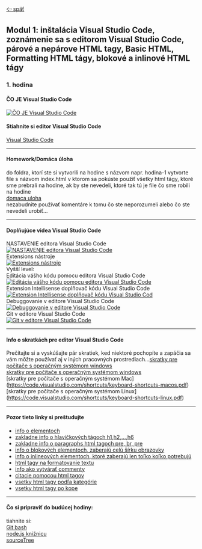[&#129188; späť](../../README.md)<br>

## Modul 1: inštalácia Visual Studio Code, zoznámenie sa s editorom Visual Studio Code, párové a nepárove HTML tagy, Basic HTML, Formatting HTML tágy, blokové a inlinové HTML tágy

### 1. hodina

#### ČO JE Visual Studio Code<br>

[![ČO JE Visual Studio Code](http://img.youtube.com/vi/Sdg0ef2PpBw/0.jpg)](http://www.youtube.com/watch?v=Sdg0ef2PpBw "ČO JE Visual Studio Code")
<br>

#### Stiahnite si editor Visual Studio Code<br>

<a href="https://code.visualstudio.com/docs/?dv=win" target="_blank">Visual Studio Code</a><br>

<hr>

#### Homework/Domáca úloha<br>

do foldra, ktorí ste si vytvorili na hodine s názvom napr. hodina-1 vytvorte file s názvom index.html v ktorom sa pokúste použiť všetky html tágy, ktoré sme prebrali na hodine, ak by ste nevedeli, ktoré tak tú je file čo sme robili na hodine<br>
[domaca uloha](homework/solution.html)<br>
nezabudnite používať komentáre k tomu čo ste neporozumeli alebo čo ste nevedeli urobiť...<br>

<hr>


#### Doplňujúce videa Visual Studio Code<br>

NASTAVENIE editora Visual Studio Code<br>
[![NASTAVENIE editora Visual Studio Code](http://img.youtube.com/vi/4wVF4w_53hs/0.jpg)](http://www.youtube.com/watch?v=4wVF4w_53hs "NASTAVENIE editora Visual Studio Code")<br>
Extensions nástroje<br>
[![Extensions nástroje](http://img.youtube.com/vi/Fed01v3yYNE/0.jpg)](http://www.youtube.com/watch?v=Fed01v3yYNE "Extensions nástroje")
<br>
Vyšší level:<br>
Editácia vášho kódu pomocu editora Visual Studio Code<br>
[![Editácia vášho kódu pomocu editora Visual Studio Code](http://img.youtube.com/vi/rsatrlBEFFA/0.jpg)](http://www.youtube.com/watch?v=rsatrlBEFFA "Editácia vášho kódu pomocu editora Visual Studio Code")
<br>
Extension Intellisense doplňovač kódu Visual Studio Code<br>
[![Extension Intellisense doplňovač kódu Visual Studio Cod](http://img.youtube.com/vi/lSPHucggmLo/0.jpg)](http://www.youtube.com/watch?v=lSPHucggmLo "Extension Intellisense doplňovač kódu Visual Studio Cod")<br>
Debuggovanie v editore Visual Studio Code<br>
[![Debuggovanie v editore Visual Studio Code](http://img.youtube.com/vi/2oFKNL7vYV8/0.jpg)](http://www.youtube.com/watch?v=2oFKNL7vYV8 "Debuggovanie v editore Visual Studio Code")
<br>
Git v editore Visual Studio Code<br>
[![Git v editore Visual Studio Code](http://img.youtube.com/vi/AKNYgP0yEOY/0.jpg)](http://www.youtube.com/watch?v=AKNYgP0yEOY "Git v editore Visual Studio Code")
<br>

<hr>

#### Info o skratkách pre editor Visual Studio Code<br>

Prečítajte si a vyskúšajte pár skratiek, ked niektoré pochopíte a zapáčia sa vám môžte používať aj v iných pracovných prostrediach...[skratky pre počítače s operačným systémom windows](keybindings.md)<br>
[skratky pre počítače s operačným systémom windows](https://code.visualstudio.com/shortcuts/keyboard-shortcuts-windows.pdf)<br>
[skratky pre počítače s operačným systémom Mac]
(https://code.visualstudio.com/shortcuts/keyboard-shortcuts-macos.pdf)<br>
[skratky pre počítače s operačným systémom Linux]
(https://code.visualstudio.com/shortcuts/keyboard-shortcuts-linux.pdf)<br>

<hr>

#### Pozor tieto linky si preštudujte<br>

- [info o elementoch](https://www.w3schools.com/html/html_elements.asp)<br>
- [zakladne info o hlavičkových tágoch h1,h2,...,h6](https://www.w3schools.com/html/html_headings.asp)<br>
- [zakladne info o paragraphs html tagoch pre, br, pre](https://www.w3schools.com/html/html_paragraphs.asp)<br>
- [info o blokových elementoch, zaberajú celú šírku obrazovky](https://www.w3schools.com/html/html_blocks.asp)<br>
- [info o inlineových elementoch, ktoré zaberajú len toľko koľko potrebujú](https://developer.mozilla.org/en-US/docs/Web/HTML/Block-level_elements)<br>
- [html tagy na formatovanie textu](https://www.w3schools.com/html/html_formatting.asp)<br>
- [info ako vytvárať commenty](https://www.w3schools.com/html/html_comments.asp)<br>
- [citacie pomocou html tagov](https://www.w3schools.com/html/html_paragraphs.asp)<br>
- [vsetky html tagy podľa kategórie](https://www.w3schools.com/tags/ref_byfunc.asp)<br>
- [vsetky html tagy po kope](http://overapi.com/html)<br>

<hr>

#### Čo si pripraviť do budúcej hodiny:<br>

tiahnite si:<br>
<a href="https://git-scm.com/downloads/" target="_blank">Git bash</a><br>
<a href="https://nodejs.org/en/download" target="_blank">node.js knižnicu</a><br>
<a href="https://downloads.atlassian.com/software/sourcetree/windows/ga/SourceTreeSetup-2.6.10.exe?_ga=2.130873935.191283009.1538773739-2133317863.1538513447" target="_blank">sourceTree</a><br>
